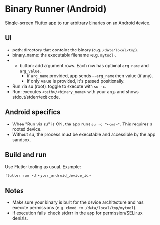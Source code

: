 # Binary Runner (Android)

Single-screen Flutter app to run arbitrary binaries on an Android device.

## UI
- path: directory that contains the binary (e.g. `/data/local/tmp`).
- binary_name: the executable filename (e.g. `mytool`).
- + button: add argument rows. Each row has optional `arg_name` and `arg_value`.
	- If `arg_name` provided, app sends `--arg_name` then value (if any).
	- If only value is provided, it's passed positionally.
- Run via su (root): toggle to execute with `su -c`.
- Run: executes `<path>/<binary_name>` with your args and shows stdout/stderr/exit code.

## Android specifics
- When "Run via su" is ON, the app runs `su -c "<cmd>"`. This requires a rooted device.
- Without su, the process must be executable and accessible by the app sandbox.

## Build and run
Use Flutter tooling as usual. Example:

```
flutter run -d <your_android_device_id>
```

## Notes
- Make sure your binary is built for the device architecture and has execute permissions (e.g. `chmod +x /data/local/tmp/mytool`).
- If execution fails, check stderr in the app for permission/SELinux denials.
